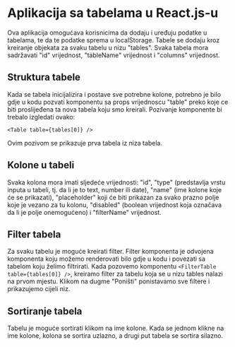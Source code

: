 # Aplikacija sa tabelama u React.js-u

Ova aplikacija omogućava korisnicima da dodaju i uređuju podatke u tabelama, te da te podatke sprema u localStorage. Tabele se dodaju kroz kreiranje objekata za svaku tabelu u nizu "tables". Svaka tabela mora sadržavati "id" vrijednost, "tableName" vrijednost i "columns" vrijednost.

## Struktura tabele

Kada se tabela inicijalizira i postave sve potrebne kolone, potrebno je bilo gdje u kodu pozvati <Table /> komponentu sa props vrijednoscu "table" preko koje ce biti proslijeđena ta nova tabela koju smo kreirali. Pozivanje komponente bi trebalo izgledati ovako:

`<Table table={tables[0]} />`

Ovim pozivom se prikazuje prva tabela iz niza tabela.

## Kolone u tabeli

Svaka kolona mora imati sljedeće vrijednosti: "id", "type" (predstavlja vrstu inputa u tabeli, tj. da li je to text, number ili date), "name" (ime kolone koje će se prikazati), "placeholder" koji će biti prikazan za svako prazno polje koje je vezano za tu kolonu, "disabled" (boolean vrijednost koja označava da li je polje onemogućeno) i "filterName" vrijednost.

## Filter tabela

Za svaku tabelu je moguće kreirati filter. Filter komponenta je odvojena komponenta koju možemo renderovati bilo gdje u kodu i povezati sa tabelom koju želimo filtrirati. Kada pozovemo komponentu `<FilterTable table={tables[0]} />`, kreiramo filter za tabelu koja se u nizu tables nalazi na prvom mjestu. Klikom na dugme "Poništi" ponistavamo sve filtere i prikazujemo cijeli niz.

## Sortiranje tabela

Tabelu je moguće sortirati klikom na ime kolone. Kada se jednom klikne na ime kolone, kolona se sortira uzlazno, a drugi put tabela se sortira silazno.
